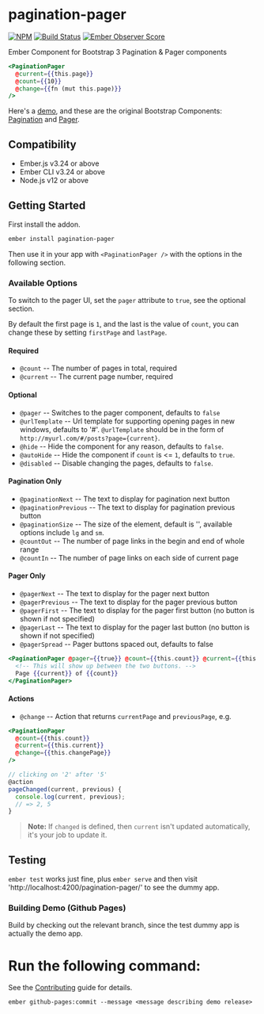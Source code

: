 # pagination-pager

[![NPM][npm-badge-img]][npm-badge-link]
[![Build Status][travis-badge]][travis-badge-url]
[![Ember Observer Score][ember-observer-badge]][ember-observer-url]

Ember Component for Bootstrap 3 Pagination &amp; Pager components

```hbs
<PaginationPager
  @current={{this.page}}
  @count={{10}}
  @change={{fn (mut this.page)}}
/>
```

Here's a [demo][1], and these are the original Bootstrap Components: [Pagination][2] and [Pager][3].

## Compatibility

* Ember.js v3.24 or above
* Ember CLI v3.24 or above
* Node.js v12 or above

## Getting Started

First install the addon.

```sh
ember install pagination-pager
```

Then use it in your app with `<PaginationPager />` with the options
in the following section.

### Available Options

To switch to the pager UI, set the `pager` attribute to `true`, see the optional section.

By default the first page is `1`, and the last is the value of `count`, you can change these by setting `firstPage` and `lastPage`.

#### Required

- `@count` -- The number of pages in total, required
- `@current` -- The current page number, required

#### Optional

- `@pager` -- Switches to the pager component, defaults to `false`
- `@urlTemplate` -- Url template for supporting opening pages in new windows, defaults to '#'.
  `@urlTemplate` should be in the form of `http://myurl.com/#/posts?page={current}`.
- `@hide` -- Hide the component for any reason, defaults to `false`.
- `@autoHide` -- Hide the component if `count` is <= `1`, defaults to `true`.
- `@disabled` -- Disable changing the pages, defaults to `false`.

#### Pagination Only

- `@paginationNext` -- The text to display for pagination next button
- `@paginationPrevious` -- The text to display for pagination previous button
- `@paginationSize` -- The size of the element, default is '', available options include `lg` and `sm`.
- `@countOut` -- The number of page links in the begin and end of whole range
- `@countIn` -- The number of page links on each side of current page

#### Pager Only

- `@pagerNext` -- The text to display for the pager next button
- `@pagerPrevious` -- The text to display for the pager previous button
- `@pagerFirst` -- The text to display for the pager first button (no button is shown if not specified)
- `@pagerLast` -- The text to display for the pager last button (no button is shown if not specified)
- `@pagerSpread` -- Pager buttons spaced out, defaults to false

```hbs
<PaginationPager @pager={{true}} @count={{this.count}} @current={{this.current}}>
  <!-- This will show up between the two buttons. -->
  Page {{current}} of {{count}}
</PaginationPager>
```

#### Actions

- `@change` -- Action that returns `currentPage` and `previousPage`, e.g.

```hbs
<PaginationPager
  @count={{this.count}}
  @current={{this.current}}
  @change={{this.changePage}}
/>
```

```js
// clicking on '2' after '5'
@action
pageChanged(current, previous) {
  console.log(current, previous);
  // => 2, 5
}
```

> **Note:** If `changed` is defined, then `current` isn't updated automatically, it's your job to update it.

## Testing

`ember test` works just fine, plus `ember serve` and then visit 'http://localhost:4200/pagination-pager/' to see the dummy app.

### Building Demo (Github Pages)

Build by checking out the relevant branch, since the test dummy app
is actually the demo app.

# Run the following command:

See the [Contributing](CONTRIBUTING.md) guide for details.

```no-highlight
ember github-pages:commit --message <message describing demo release>
```

[1]: http://knownasilya.github.io/pagination-pager/
[2]: http://getbootstrap.com/components/#pagination
[3]: http://getbootstrap.com/components/#pagination-pager
[npm-badge-img]: https://badge.fury.io/js/pagination-pager.svg
[npm-badge-link]: http://badge.fury.io/js/pagination-pager
[travis-badge]: https://travis-ci.org/knownasilya/pagination-pager.svg
[travis-badge-url]: https://travis-ci.org/knownasilya/pagination-pager
[ember-observer-badge]: http://emberobserver.com/badges/pagination-pager.svg
[ember-observer-url]: http://emberobserver.com/addons/pagination-pager

